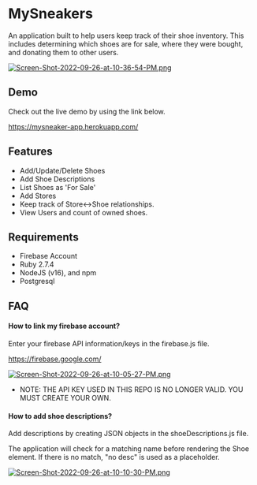 
# MySneakers
An application built to help users keep track of their shoe inventory. This includes determining which shoes are for sale, where they were bought, and donating them to other users.

[![Screen-Shot-2022-09-26-at-10-36-54-PM.png](https://i.postimg.cc/rFjgL9V4/Screen-Shot-2022-09-26-at-10-36-54-PM.png)](https://postimg.cc/HVJbwX7W)



## Demo

Check out the live demo by using the link below.

https://mysneaker-app.herokuapp.com/


## Features

- Add/Update/Delete Shoes
- Add Shoe Descriptions
- List Shoes as 'For Sale'
- Add Stores
- Keep track of Store<->Shoe relationships.
- View Users and count of owned shoes.


## Requirements

- Firebase Account
- Ruby 2.7.4
- NodeJS (v16), and npm
- Postgresql

## FAQ

#### How to link my firebase account?

Enter your firebase API information/keys in the firebase.js file. 

https://firebase.google.com/

[![Screen-Shot-2022-09-26-at-10-05-27-PM.png](https://i.postimg.cc/4xVBKTZD/Screen-Shot-2022-09-26-at-10-05-27-PM.png)](https://postimg.cc/WdpMKCd8)

- NOTE: THE API KEY USED IN THIS REPO IS NO LONGER VALID. YOU MUST CREATE YOUR OWN.

#### How to add shoe descriptions?

Add descriptions by creating JSON objects in the shoeDescriptions.js file. 

The application will check for a matching name before rendering the Shoe element. If there is no match, "no desc" is used as a placeholder.

[![Screen-Shot-2022-09-26-at-10-10-30-PM.png](https://i.postimg.cc/jS1nrDGK/Screen-Shot-2022-09-26-at-10-10-30-PM.png)](https://postimg.cc/68dprpW1)
